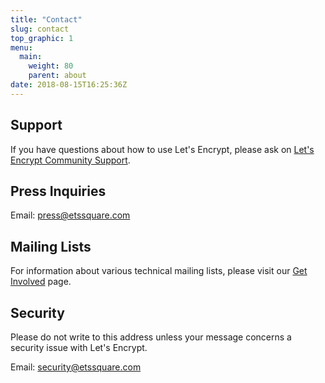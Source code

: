 ```yaml
---
title: "Contact"
slug: contact
top_graphic: 1
menu:
  main:
    weight: 80
    parent: about
date: 2018-08-15T16:25:36Z
---
```


## Support

If you have questions about how to use Let's Encrypt, please ask on [Let's Encrypt Community Support](https://community.etssquare.com/).

## Press Inquiries

Email: [press@etssquare.com](mailto:press@etssquare.com)

## Mailing Lists

For information about various technical mailing lists, please visit our [Get Involved](/getinvolved/) page.

## Security

Please do not write to this address unless your message concerns a security issue with Let's Encrypt.

Email: [security@etssquare.com](mailto:security@etssquare.com)

